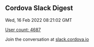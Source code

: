 ## Cordova Slack Digest
Wed, 16 Feb 2022 08:21:02 GMT

[User count: 4687](https://cordova.slack.com/)


Join the conversation at [slack.cordova.io](http://slack.cordova.io/)
